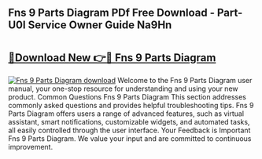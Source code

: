 ## Fns 9 Parts Diagram PDf Free Download - Part-U0l Service Owner Guide Na9Hn

# <h2><a href="http://dfhdv77.blite.top/?on=Fns+9+Parts+Diagram">🔗Download New 👉🔴 Fns 9 Parts Diagram</a></h2>

[![Fns 9 Parts Diagram download](https://i.imgur.com/lujVjoI.png)](http://dfhdv77.blite.top/?on=Fns+9+Parts+Diagram)
Welcome to the Fns 9 Parts Diagram user manual, your one-stop resource for understanding and using your new product. Common Questions Fns 9 Parts Diagram This section addresses commonly asked questions and provides helpful troubleshooting tips. Fns 9 Parts Diagram offers users a range of advanced features, such as virtual assistant, smart notifications, customizable widgets, and automated tasks, all easily controlled through the user interface. Your Feedback is Important Fns 9 Parts Diagram. We value your input and are committed to continuous improvement.
